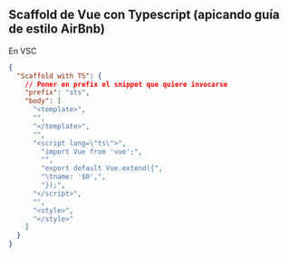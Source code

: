 ## Scaffold de Vue con Typescript (apicando guía de estilo AirBnb)

En VSC

```json
{
  "Scaffold with TS": {
    // Poner en prefix el snippet que quiere invocarse
    "prefix": "sts",
    "body": [
      "<template>",
      "",
      "</template>",
      "",
      "<script lang=\"ts\">",
        "import Vue from 'vue';",
        "",
        "export default Vue.extend({",
        "\tname: '$0',",
        "});",
      "</script>",
      "",
      "<style>",
      "</style>"
    ]
  }
}
```